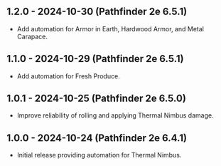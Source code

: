 ## 1.2.0 - 2024-10-30 (Pathfinder 2e 6.5.1)
- Add automation for Armor in Earth, Hardwood Armor, and Metal Carapace.

## 1.1.0 - 2024-10-29 (Pathfinder 2e 6.5.1)
- Add automation for Fresh Produce.

## 1.0.1 - 2024-10-25 (Pathfinder 2e 6.5.0)
- Improve reliability of rolling and applying Thermal Nimbus damage.

## 1.0.0 - 2024-10-24 (Pathfinder 2e 6.4.1)
- Initial release providing automation for Thermal Nimbus.
